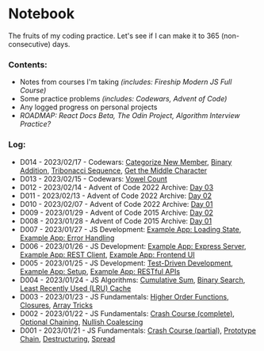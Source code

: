 # Notebook
The fruits of my coding practice. Let's see if I can make it to 365 (non-consecutive) days.

### Contents:
- Notes from courses I'm taking *(includes: Fireship Modern JS Full Course)*
- Some practice problems *(includes: Codewars, Advent of Code)*
- Any logged progress on personal projects
- *ROADMAP: React Docs Beta, The Odin Project, Algorithm Interview Practice?*

### Log:
- D014 - 2023/02/17 - Codewars: [Categorize New Member](https://github.com/gsot1/notebook/blob/main/03_Codewars/CW0002.js), [Binary Addition](https://github.com/gsot1/notebook/blob/main/03_Codewars/CW0003F.js), [Tribonacci Sequence](https://github.com/gsot1/notebook/blob/main/03_Codewars/CW0004.js), [Get the Middle Character](https://github.com/gsot1/notebook/blob/main/03_Codewars/CW0005.js)
- D013 - 2023/02/15 - Codewars: [Vowel Count](https://github.com/gsot1/notebook/blob/main/03_Codewars/CW0001.js)
- D012 - 2023/02/14 - Advent of Code 2022 Archive: [Day 03](https://github.com/gsot1/notebook/blob/main/02_Advent/2022D03)
- D011 - 2023/02/13 - Advent of Code 2022 Archive: [Day 02](https://github.com/gsot1/notebook/blob/main/02_Advent/2022D02)
- D010 - 2023/02/07 - Advent of Code 2022 Archive: [Day 01](https://github.com/gsot1/notebook/blob/main/02_Advent/2022D01)
- D009 - 2023/01/29 - Advent of Code 2015 Archive: [Day 02](https://github.com/gsot1/notebook/blob/main/02_Advent/2015D02)
- D008 - 2023/01/28 - Advent of Code 2015 Archive: [Day 01](https://github.com/gsot1/notebook/blob/main/02_Advent/2015D01)
- D007 - 2023/01/27 - JS Development: [Example App: Loading State](https://github.com/gsot1/notebook/blob/main/01_FSjs/exampleApp/main.js), [Example App: Error Handling](https://github.com/gsot1/notebook/blob/main/01_FSjs/exampleApp/18_ExpressServer.js)
- D006 - 2023/01/26 - JS Development: [Example App: Express Server](https://github.com/gsot1/notebook/blob/main/01_FSjs/exampleApp/18_ExpressServer.js), [Example App: REST Client](https://github.com/gsot1/notebook/blob/main/01_FSjs/exampleApp/19_RESTClient.txt), [Example App: Frontend UI](https://github.com/gsot1/notebook/blob/main/01_FSjs/exampleApp/20_FrontendUI.txt)
- D005 - 2023/01/25 - JS Development: [Test-Driven Development](https://github.com/gsot1/notebook/blob/main/01_FSjs/15_TDD.js), [Example App: Setup](https://github.com/gsot1/notebook/blob/main/01_FSjs/exampleApp/16_InitialSetup.txt), [Example App: RESTful APIs](https://github.com/gsot1/notebook/blob/main/01_FSjs/exampleApp/17_RESTfulAPIs.txt)
- D004 - 2023/01/24 - JS Algorithms: [Cumulative Sum](https://github.com/gsot1/notebook/blob/main/01_FSjs/12_CumulativeSum.js), [Binary Search](https://github.com/gsot1/notebook/blob/main/01_FSjs/13_BinarySearch.js), [Least Recently Used (LRU) Cache](https://github.com/gsot1/notebook/blob/main/01_FSjs/14_LRUCache.js)
- D003 - 2023/01/23 - JS Fundamentals: [Higher Order Functions](https://github.com/gsot1/notebook/blob/main/01_FSjs/09_HigherOrderFunctions.js), [Closures](https://github.com/gsot1/notebook/blob/main/01_FSjs/10_Closures.js), [Array Tricks](https://github.com/gsot1/notebook/blob/main/01_FSjs/11_ArrayTricks.js)
- D002 - 2023/01/22 - JS Fundamentals: [Crash Course (complete)](https://github.com/gsot1/notebook/blob/main/01_FSjs/03_CrashCourse.txt), [Optional Chaining](https://github.com/gsot1/notebook/blob/main/01_FSjs/07_OptionalChaining.js), [Nullish Coalescing](https://github.com/gsot1/notebook/blob/main/01_FSjs/08_NullishCoalescing.js)
- D001 - 2023/01/21 - JS Fundamentals: [Crash Course (partial)](https://github.com/gsot1/notebook/blob/main/01_FSjs/03_CrashCourse.txt), [Prototype Chain](https://github.com/gsot1/notebook/blob/main/01_FSjs/04_PrototypeChain.js), [Destructuring](https://github.com/gsot1/notebook/blob/main/01_FSjs/05_Destructuring.js), [Spread](https://github.com/gsot1/notebook/blob/main/01_FSjs/06_Spread.js)